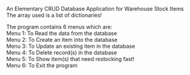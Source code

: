 An Elementary CRUD Database Application for Warehouse Stock Items  
The array used is a list of dictionaries!

The program contains 6 menus which are:  
Menu 1: To Read the data from the database  
Menu 2: To Create an item into the database  
Menu 3: To Update an existing item in the database  
Menu 4: To Delete record(s) in the database  
Menu 5: To Show item(s) that need restocking fast!  
Menu 6: To Exit the program  
